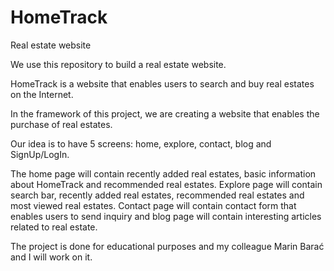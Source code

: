 # HomeTrack
Real estate website


We use this repository to build a real estate website.

HomeTrack  is a website that enables users to search and buy real estates on the Internet.

In the framework of this project, we are creating a website that enables the purchase of real estates.

Our idea is to have 5 screens: home, explore, contact, blog and SignUp/LogIn.

The home page will contain recently added real estates, basic information about HomeTrack and recommended real estates. Explore page will contain search bar, recently added real estates, recommended real estates and most viewed real estates. Contact page will contain contact form that enables users to send inquiry and blog page will contain interesting articles related to real estate.

The project is done for educational purposes and my colleague Marin Barać and I will work on it.
